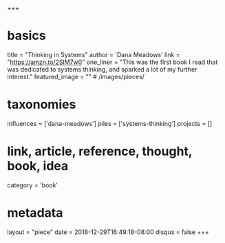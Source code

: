 +++
# basics
title     		 = "Thinking in Systems"
author    		 = 'Dana Meadows'
link      		 = "https://amzn.to/2SlM7w0"
one_liner 		 = "This was the first book I read that was dedicated to systems thinking, and sparked a lot of my further interest."
featured_image = "" # /images/pieces/

# taxonomies
influences		 = ['dana-meadows']
piles     		 = ['systems-thinking']
projects			 = []

# link, article, reference, thought, book, idea
category  		 = 'book' 

# metadata
layout	    	 = "piece"
date      		 = 2018-12-29T16:49:18-08:00
disqus    		 = false
+++

